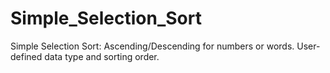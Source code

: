 # Simple_Selection_Sort
Simple Selection Sort: Ascending/Descending for numbers or words. User-defined data type and sorting order. 
